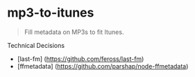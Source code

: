 # mp3-to-itunes

> Fill metadata on MP3s to fit Itunes.

Technical Decisions

- [last-fm] (https://github.com/feross/last-fm)
- [ffmetadata] (https://github.com/parshap/node-ffmetadata)
